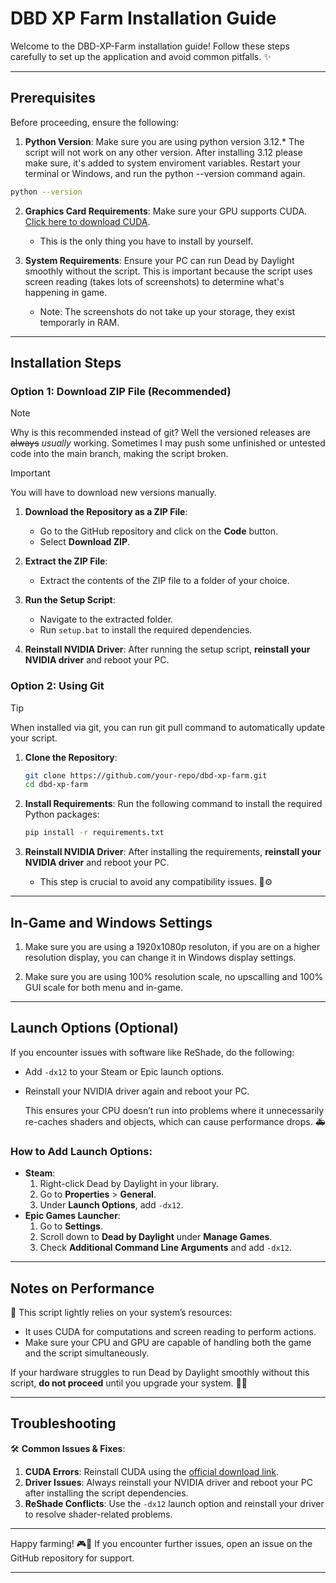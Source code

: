 
# DBD XP Farm Installation Guide

Welcome to the DBD-XP-Farm installation guide! Follow these steps carefully to set up the application and avoid common pitfalls. ✨

---

## Prerequisites

Before proceeding, ensure the following:

1. **Python Version**: Make sure you are using python version 3.12.* The script will not work on any other version. After installing 3.12 please make sure, it's added to system enviroment variables. Restart your terminal or Windows, and run the python --version command again.

```bash
python --version
```

2. **Graphics Card Requirements**: Make sure your GPU supports CUDA. [Click here to download CUDA](https://developer.nvidia.com/cuda-downloads).

   - This is the only thing you have to install by yourself.

3. **System Requirements**: Ensure your PC can run Dead by Daylight smoothly without the script. This is important because the script uses screen reading (takes lots of screenshots) to determine what's happening in game.

   - Note: The screenshots do not take up your storage, they exist temporarly in RAM.

---

## Installation Steps

### Option 1: Download ZIP File (Recommended)

> [!NOTE]  
> Why is this recommended instead of git? Well the versioned releases are ~~always~~ *usually* working. Sometimes I may push some unfinished or untested code into the main branch, making the script broken.

> [!IMPORTANT]
> You will have to download new versions manually.

1. **Download the Repository as a ZIP File**:
   - Go to the GitHub repository and click on the **Code** button.
   - Select **Download ZIP**.

2. **Extract the ZIP File**:
   - Extract the contents of the ZIP file to a folder of your choice.

3. **Run the Setup Script**:
   - Navigate to the extracted folder.
   - Run `setup.bat` to install the required dependencies.

4. **Reinstall NVIDIA Driver**:
   After running the setup script, **reinstall your NVIDIA driver** and reboot your PC.

### Option 2: Using Git

> [!TIP]
> When installed via git, you can run git pull command to automatically update your script.

1. **Clone the Repository**:

   ```bash
   git clone https://github.com/your-repo/dbd-xp-farm.git
   cd dbd-xp-farm
   ```

2. **Install Requirements**:
   Run the following command to install the required Python packages:

   ```bash
   pip install -r requirements.txt
   ```

3. **Reinstall NVIDIA Driver**:
   After installing the requirements, **reinstall your NVIDIA driver** and reboot your PC.

   - This step is crucial to avoid any compatibility issues. 🚜⚙️


---

## In-Game and Windows Settings

1. Make sure you are using a 1920x1080p resoluton, if you are on a higher resolution display, you can change it in Windows display settings.

2. Make sure you are using 100% resolution scale, no upscalling and 100% GUI scale for both menu and in-game.

---

## Launch Options (Optional)

If you encounter issues with software like ReShade, do the following:

- Add `-dx12` to your Steam or Epic launch options.
- Reinstall your NVIDIA driver again and reboot your PC.

  This ensures your CPU doesn’t run into problems where it unnecessarily re-caches shaders and objects, which can cause performance drops. 🚑

### How to Add Launch Options:

- **Steam**:
  1. Right-click Dead by Daylight in your library.
  2. Go to **Properties** > **General**.
  3. Under **Launch Options**, add `-dx12`.
- **Epic Games Launcher**:
  1. Go to **Settings**.
  2. Scroll down to **Dead by Daylight** under **Manage Games**.
  3. Check **Additional Command Line Arguments** and add `-dx12`.

---

## Notes on Performance

🔧 This script lightly relies on your system’s resources:

- It uses CUDA for computations and screen reading to perform actions.
- Make sure your CPU and GPU are capable of handling both the game and the script simultaneously.

If your hardware struggles to run Dead by Daylight smoothly without this script, **do not proceed** until you upgrade your system. 🚫🚀

---

## Troubleshooting

🛠️ **Common Issues & Fixes**:

1. **CUDA Errors**: Reinstall CUDA using the [official download link](https://developer.nvidia.com/cuda-downloads).
2. **Driver Issues**: Always reinstall your NVIDIA driver and reboot your PC after installing the script dependencies.
3. **ReShade Conflicts**: Use the `-dx12` launch option and reinstall your driver to resolve shader-related problems.

---

Happy farming! 🎮🌱 If you encounter further issues, open an issue on the GitHub repository for support.

---